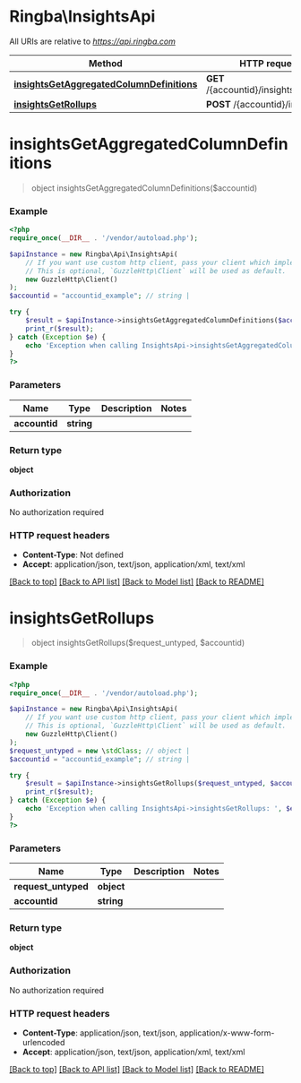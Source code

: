 # Ringba\InsightsApi

All URIs are relative to *https://api.ringba.com*

Method | HTTP request | Description
------------- | ------------- | -------------
[**insightsGetAggregatedColumnDefinitions**](InsightsApi.md#insightsGetAggregatedColumnDefinitions) | **GET** /{accountid}/insights/columns | 
[**insightsGetRollups**](InsightsApi.md#insightsGetRollups) | **POST** /{accountid}/insights | 


# **insightsGetAggregatedColumnDefinitions**
> object insightsGetAggregatedColumnDefinitions($accountid)



### Example
```php
<?php
require_once(__DIR__ . '/vendor/autoload.php');

$apiInstance = new Ringba\Api\InsightsApi(
    // If you want use custom http client, pass your client which implements `GuzzleHttp\ClientInterface`.
    // This is optional, `GuzzleHttp\Client` will be used as default.
    new GuzzleHttp\Client()
);
$accountid = "accountid_example"; // string | 

try {
    $result = $apiInstance->insightsGetAggregatedColumnDefinitions($accountid);
    print_r($result);
} catch (Exception $e) {
    echo 'Exception when calling InsightsApi->insightsGetAggregatedColumnDefinitions: ', $e->getMessage(), PHP_EOL;
}
?>
```

### Parameters

Name | Type | Description  | Notes
------------- | ------------- | ------------- | -------------
 **accountid** | **string**|  |

### Return type

**object**

### Authorization

No authorization required

### HTTP request headers

 - **Content-Type**: Not defined
 - **Accept**: application/json, text/json, application/xml, text/xml

[[Back to top]](#) [[Back to API list]](../../README.md#documentation-for-api-endpoints) [[Back to Model list]](../../README.md#documentation-for-models) [[Back to README]](../../README.md)

# **insightsGetRollups**
> object insightsGetRollups($request_untyped, $accountid)



### Example
```php
<?php
require_once(__DIR__ . '/vendor/autoload.php');

$apiInstance = new Ringba\Api\InsightsApi(
    // If you want use custom http client, pass your client which implements `GuzzleHttp\ClientInterface`.
    // This is optional, `GuzzleHttp\Client` will be used as default.
    new GuzzleHttp\Client()
);
$request_untyped = new \stdClass; // object | 
$accountid = "accountid_example"; // string | 

try {
    $result = $apiInstance->insightsGetRollups($request_untyped, $accountid);
    print_r($result);
} catch (Exception $e) {
    echo 'Exception when calling InsightsApi->insightsGetRollups: ', $e->getMessage(), PHP_EOL;
}
?>
```

### Parameters

Name | Type | Description  | Notes
------------- | ------------- | ------------- | -------------
 **request_untyped** | **object**|  |
 **accountid** | **string**|  |

### Return type

**object**

### Authorization

No authorization required

### HTTP request headers

 - **Content-Type**: application/json, text/json, application/x-www-form-urlencoded
 - **Accept**: application/json, text/json, application/xml, text/xml

[[Back to top]](#) [[Back to API list]](../../README.md#documentation-for-api-endpoints) [[Back to Model list]](../../README.md#documentation-for-models) [[Back to README]](../../README.md)

